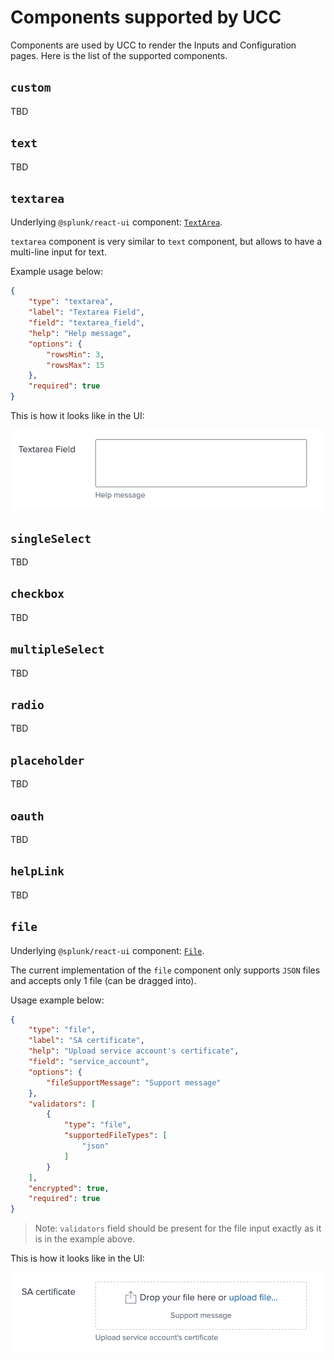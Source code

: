 # Components supported by UCC

Components are used by UCC to render the Inputs and Configuration pages. Here is 
the list of the supported components. 

## `custom`

TBD

## `text`

TBD

## `textarea`

Underlying `@splunk/react-ui` component: [`TextArea`](https://splunkui.splunk.com/Packages/react-ui/TextArea).

`textarea` component is very similar to `text` component, but allows to have a 
multi-line input for text.

Example usage below:

```json
{
    "type": "textarea",
    "label": "Textarea Field",
    "field": "textarea_field",
    "help": "Help message",
    "options": {
        "rowsMin": 3,
        "rowsMax": 15
    },
    "required": true
}
```

This is how it looks like in the UI:

![image](images/components/textarea_component_example.png)

## `singleSelect`

TBD

## `checkbox`

TBD

## `multipleSelect`

TBD

## `radio`

TBD

## `placeholder`

TBD

## `oauth`

TBD

## `helpLink`

TBD

## `file`

Underlying `@splunk/react-ui` component: [`File`](https://splunkui.splunk.com/Packages/react-ui/File).

The current implementation of the `file` component only supports `JSON` files 
and accepts only 1 file (can be dragged into). 

Usage example below:

```json
{
    "type": "file",
    "label": "SA certificate",
    "help": "Upload service account's certificate",
    "field": "service_account",
    "options": {
        "fileSupportMessage": "Support message"
    },
    "validators": [
        {
            "type": "file",
            "supportedFileTypes": [
                "json"
            ]
        }
    ],
    "encrypted": true,
    "required": true
}
```

> Note: `validators` field should be present for the file input exactly as it is in the example above.

This is how it looks like in the UI:

![image](images/components/file_component_example.png)
